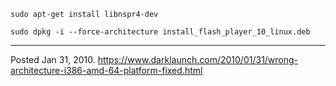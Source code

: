 ```
sudo apt-get install libnspr4-dev
```
```
sudo dpkg -i --force-architecture install_flash_player_10_linux.deb
```

---


Posted Jan 31, 2010.
https://www.darklaunch.com/2010/01/31/wrong-architecture-i386-amd-64-platform-fixed.html